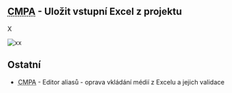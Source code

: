 ﻿---
categories: [fenix]
layout: fenix
---
## <abbr title="Crossmediální postanalýza">CMPA</abbr> - Uložit vstupní Excel z projektu
X

![xx]({{site.url}}/data/xx.png "xx")


## Ostatní
<ul>
	<li><abbr title="Crossmediální postanalýza">CMPA</abbr> - Editor aliasů - oprava vkládání médií z Excelu a jejich validace</li>
</ul>